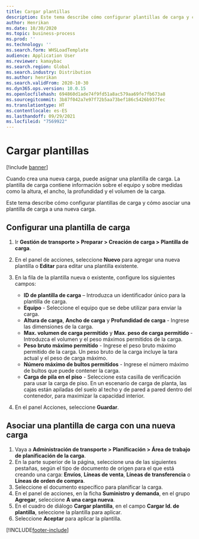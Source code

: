 ```yaml
---
title: Cargar plantillas
description: Este tema describe cómo configurar plantillas de carga y cómo asociar una plantilla de carga a una nueva carga.
author: Henrikan
ms.date: 10/30/2020
ms.topic: business-process
ms.prod: ''
ms.technology: ''
ms.search.form: WHSLoadTemplate
audience: Application User
ms.reviewer: kamaybac
ms.search.region: Global
ms.search.industry: Distribution
ms.author: henrikan
ms.search.validFrom: 2020-10-30
ms.dyn365.ops.version: 10.0.15
ms.openlocfilehash: 694860d1ade74f9fd51a8ac579aa69fe7fb673a8
ms.sourcegitcommit: 3b87f042a7e97f72b5aa73bef186c5426b937fec
ms.translationtype: HT
ms.contentlocale: es-ES
ms.lasthandoff: 09/29/2021
ms.locfileid: "7569922"
---
```

# <a name="load-templates"></a>Cargar plantillas

[!include [banner](../../includes/banner.md)]

Cuando crea una nueva carga, puede asignar una plantilla de carga. La plantilla de carga contiene información sobre el equipo y sobre medidas como la altura, el ancho, la profundidad y el volumen de la carga.

Este tema describe cómo configurar plantillas de carga y cómo asociar una plantilla de carga a una nueva carga.

## <a name="set-up-a-load-template"></a>Configurar una plantilla de carga

1. Ir **Gestión de transporte \> Preparar \> Creación de carga \> Plantilla de carga**.
1. En el panel de acciones, seleccione **Nuevo** para agregar una nueva plantilla o **Editar** para editar una plantilla existente.
1. En la fila de la plantilla nueva o existente, configure los siguientes campos:

    - **ID de plantilla de carga** – Introduzca un identificador único para la plantilla de carga.
    - **Equipo** - Seleccione el equipo que se debe utilizar para enviar la carga.
    - **Altura de carga**, **Ancho de carga** y **Profundidad de carga** - Ingrese las dimensiones de la carga.
    - **Max. volumen de carga permitido** y **Max. peso de carga permitido** - Introduzca el volumen y el peso máximos permitidos de la carga.
    - **Peso bruto máximo permitido** - Ingrese el peso bruto máximo permitido de la carga. Un peso bruto de la carga incluye la tara actual y el peso de carga máximo.
    - **Número máximo de bultos permitidos** - Ingrese el número máximo de bultos que puede contener la carga.
    - **Carga de pila en el piso** - Seleccione esta casilla de verificación para usar la carga de piso. En un escenario de carga de planta, las cajas están apiladas del suelo al techo y de pared a pared dentro del contenedor, para maximizar la capacidad interior.

1. En el panel Acciones, seleccione **Guardar**.

## <a name="associate-a-load-template-with-a-new-load"></a>Asociar una plantilla de carga con una nueva carga

1. Vaya a **Administración de transporte \> Planificación \> Área de trabajo de planificación de la carga**.
1. En la parte superior de la página, seleccione una de las siguientes pestañas, según el tipo de documento de origen para el que está creando una carga: **Envíos**, **Líneas de venta**, **Líneas de transferencia** o **Líneas de orden de compra**. 
1. Seleccione el documento específico para planificar la carga.
1. En el panel de acciones, en la ficha **Suministro y demanda**, en el grupo **Agregar**, seleccione **A una carga nueva**.
1. En el cuadro de diálogo **Cargar plantilla**, en el campo **Cargar Id. de plantilla**, seleccione la plantilla para aplicar.
1. Seleccione **Aceptar** para aplicar la plantilla.


[!INCLUDE[footer-include](../../../includes/footer-banner.md)]